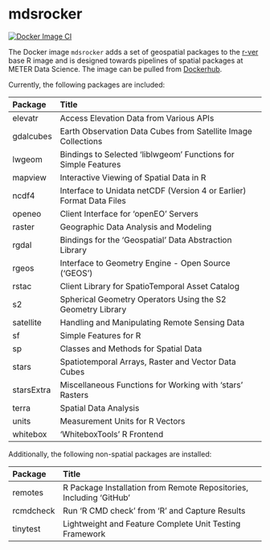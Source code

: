 
# mdsrocker

[![Docker Image
CI](https://github.com/meterds/mdsrocker/actions/workflows/docker-image.yml/badge.svg)](https://github.com/meterds/mdsrocker/actions/workflows/docker-image.yml)

The Docker image `mdsrocker` adds a set of geospatial packages to the
[r-ver](https://hub.docker.com/r/rocker/r-ver) base R image and is
designed towards pipelines of spatial packages at METER Data Science.
The image can be pulled from
[Dockerhub](https://hub.docker.com/repository/docker/meterds/mdsrocker).

Currently, the following packages are included:

<table>
<thead>
<tr>
<th style="text-align:left;">
Package
</th>
<th style="text-align:left;">
Title
</th>
</tr>
</thead>
<tbody>
<tr>
<td style="text-align:left;">
elevatr
</td>
<td style="text-align:left;">
Access Elevation Data from Various APIs
</td>
</tr>
<tr>
<td style="text-align:left;">
gdalcubes
</td>
<td style="text-align:left;">
Earth Observation Data Cubes from Satellite Image Collections
</td>
</tr>
<tr>
<td style="text-align:left;">
lwgeom
</td>
<td style="text-align:left;">
Bindings to Selected ‘liblwgeom’ Functions for Simple Features
</td>
</tr>
<tr>
<td style="text-align:left;">
mapview
</td>
<td style="text-align:left;">
Interactive Viewing of Spatial Data in R
</td>
</tr>
<tr>
<td style="text-align:left;">
ncdf4
</td>
<td style="text-align:left;">
Interface to Unidata netCDF (Version 4 or Earlier) Format Data Files
</td>
</tr>
<tr>
<td style="text-align:left;">
openeo
</td>
<td style="text-align:left;">
Client Interface for ‘openEO’ Servers
</td>
</tr>
<tr>
<td style="text-align:left;">
raster
</td>
<td style="text-align:left;">
Geographic Data Analysis and Modeling
</td>
</tr>
<tr>
<td style="text-align:left;">
rgdal
</td>
<td style="text-align:left;">
Bindings for the ‘Geospatial’ Data Abstraction Library
</td>
</tr>
<tr>
<td style="text-align:left;">
rgeos
</td>
<td style="text-align:left;">
Interface to Geometry Engine - Open Source (‘GEOS’)
</td>
</tr>
<tr>
<td style="text-align:left;">
rstac
</td>
<td style="text-align:left;">
Client Library for SpatioTemporal Asset Catalog
</td>
</tr>
<tr>
<td style="text-align:left;">
s2
</td>
<td style="text-align:left;">
Spherical Geometry Operators Using the S2 Geometry Library
</td>
</tr>
<tr>
<td style="text-align:left;">
satellite
</td>
<td style="text-align:left;">
Handling and Manipulating Remote Sensing Data
</td>
</tr>
<tr>
<td style="text-align:left;">
sf
</td>
<td style="text-align:left;">
Simple Features for R
</td>
</tr>
<tr>
<td style="text-align:left;">
sp
</td>
<td style="text-align:left;">
Classes and Methods for Spatial Data
</td>
</tr>
<tr>
<td style="text-align:left;">
stars
</td>
<td style="text-align:left;">
Spatiotemporal Arrays, Raster and Vector Data Cubes
</td>
</tr>
<tr>
<td style="text-align:left;">
starsExtra
</td>
<td style="text-align:left;">
Miscellaneous Functions for Working with ‘stars’ Rasters
</td>
</tr>
<tr>
<td style="text-align:left;">
terra
</td>
<td style="text-align:left;">
Spatial Data Analysis
</td>
</tr>
<tr>
<td style="text-align:left;">
units
</td>
<td style="text-align:left;">
Measurement Units for R Vectors
</td>
</tr>
<tr>
<td style="text-align:left;">
whitebox
</td>
<td style="text-align:left;">
‘WhiteboxTools’ R Frontend
</td>
</tr>
</tbody>
</table>

Additionally, the following non-spatial packages are installed:

<table>
<thead>
<tr>
<th style="text-align:left;">
Package
</th>
<th style="text-align:left;">
Title
</th>
</tr>
</thead>
<tbody>
<tr>
<td style="text-align:left;">
remotes
</td>
<td style="text-align:left;">
R Package Installation from Remote Repositories, Including ‘GitHub’
</td>
</tr>
<tr>
<td style="text-align:left;">
rcmdcheck
</td>
<td style="text-align:left;">
Run ‘R CMD check’ from ‘R’ and Capture Results
</td>
</tr>
<tr>
<td style="text-align:left;">
tinytest
</td>
<td style="text-align:left;">
Lightweight and Feature Complete Unit Testing Framework
</td>
</tr>
</tbody>
</table>
